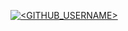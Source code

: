 [![<GITHUB_USERNAME>](https://circleci.com/gh/luis28ng/SSW_567_HW.svg?style=svg)](https://app.circleci.com/pipelines/github/luis28ng/SSW_567_HW?branch=HW05a_Mocking&filter=HW_05a)